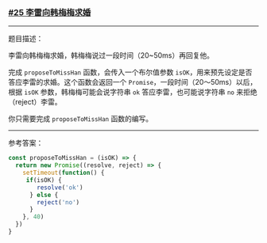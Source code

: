 ### [#25 李雷向韩梅梅求婚](http://scriptoj.mangojuice.top/problems/25)

----
题目描述：

李雷向韩梅梅求婚，韩梅梅说过一段时间（20~50ms）再回复他。

完成 `proposeToMissHan` 函数，会传入一个布尔值参数 `isOK`，用来预先设定是否答应李雷的求婚。这个函数会返回一个 `Promise`，一段时间（20～50ms）以后，根据 `isOK` 参数，韩梅梅可能会说字符串 `ok` 答应李雷，也可能说字符串 `no` 来拒绝（reject）李雷。

你只需要完成 `proposeToMissHan` 函数的编写。

----
参考答案：

```js
const proposeToMissHan = (isOK) => {
  return new Promise((resolve, reject) => {
    setTimeout(function() {
     if(isOK) {
        resolve('ok')
      } else {
        reject('no')
      } 
    }, 40)
  })
}
```